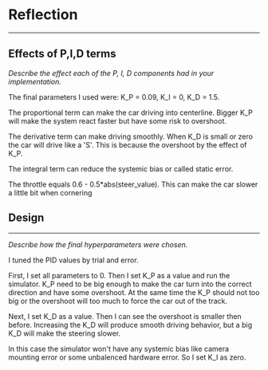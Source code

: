 # Reflection
___
## Effects of P,I,D terms
*Describe the effect each of the P, I, D components had in your implementation.*

The final parameters I used were: 
K_P = 0.09, K_I = 0, K_D = 1.5.  

The proportional term can make the car driving into centerline. Bigger K_P will make the system react faster but have some risk to overshoot.

The derivative term can make driving smoothly. When K_D is small or zero the car will drive like a 'S'. This is because the overshoot by the effect of K_P.

The integral term can reduce the systemic bias or called static error.

The throttle equals 0.6 - 0.5*abs(steer_value). This can make the car slower a little bit when cornering

## Design
___
*Describe how the final hyperparameters were chosen.*

I tuned the PID values by trial and error.  

First, I set all parameters to 0. Then I set K_P as a  value and run the simulator. K_P need to be big enough to make the car turn into the correct direction and have some overshoot. At the same time the K_P should not too big or the overshoot will too much to force the car out of the track.

Next, I set K_D as a value. Then I can see the overshoot is smaller then before. Increasing the K_D will produce smooth driving behavior, but a big K_D will make the steering slower.

In this case the simulator won't have any systemic bias like camera mounting error or some unbalenced hardware error. So I set K_I as zero. 